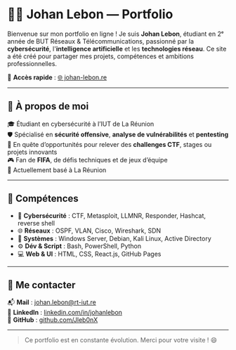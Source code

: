 # 👨‍💻 Johan Lebon — Portfolio

Bienvenue sur mon portfolio en ligne ! Je suis **Johan Lebon**, étudiant en 2ᵉ année de BUT Réseaux & Télécommunications, passionné par la **cybersécurité**, l'**intelligence artificielle** et les **technologies réseau**. Ce site a été créé pour partager mes projets, compétences et ambitions professionnelles.

🔗 **Accès rapide** : [🌐 johan-lebon.re](https://johan-lebon.re)

---

## 🌟 À propos de moi

🎓 Étudiant en cybersécurité à l’IUT de La Réunion  
🛡️ Spécialisé en **sécurité offensive**, **analyse de vulnérabilités** et **pentesting**  
🚀 En quête d’opportunités pour relever des **challenges CTF**, stages ou projets innovants  
🎮 Fan de **FIFA**, de défis techniques et de jeux d’équipe  
📍 Actuellement basé à La Réunion

---

## 💼 Compétences

- 🔐 **Cybersécurité** : CTF, Metasploit, LLMNR, Responder, Hashcat, reverse shell
- 🌐 **Réseaux** : OSPF, VLAN, Cisco, Wireshark, SDN
- 💾 **Systèmes** : Windows Server, Debian, Kali Linux, Active Directory
- ⚙️ **Dév & Script** : Bash, PowerShell, Python
- 💻 **Web & UI** : HTML, CSS, React.js, GitHub Pages

---

## 🤝 Me contacter

📬 **Mail** : johan.lebon@rt-iut.re  
💼 **LinkedIn** : [linkedin.com/in/johanlebon](https://www.linkedin.com/in/johan-lebon-5a00712a5/)  
🐙 **GitHub** : [github.com/Jleb0nX](https://github.com/Jleb0nX)

---

> Ce portfolio est en constante évolution. Merci pour votre visite ! 😄

